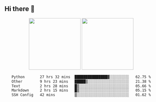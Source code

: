 ## Hi there 👋
<div align="center">
<span>  </span>
<img height="170px" src="https://github-readme-stats.vercel.app/api?username=LZvoid&show_icons=true&count_private==true&v=3" /><span>        </span><img height="170px" src="https://github-readme-stats.vercel.app/api/top-langs/?username=LZvoid&layout=compact&langs_count=8&v=3" />
<span>  </span>
</div>
<div align="center">

<!--START_SECTION:waka-->

```txt
Python       27 hrs 32 mins  ███████████████▓░░░░░░░░░   62.75 %
Other        9 hrs 23 mins   █████▒░░░░░░░░░░░░░░░░░░░   21.38 %
Text         2 hrs 28 mins   █▒░░░░░░░░░░░░░░░░░░░░░░░   05.66 %
Markdown     2 hrs 15 mins   █▒░░░░░░░░░░░░░░░░░░░░░░░   05.15 %
SSH Config   42 mins         ▒░░░░░░░░░░░░░░░░░░░░░░░░   01.62 %
```

<!--END_SECTION:waka-->
</div>
